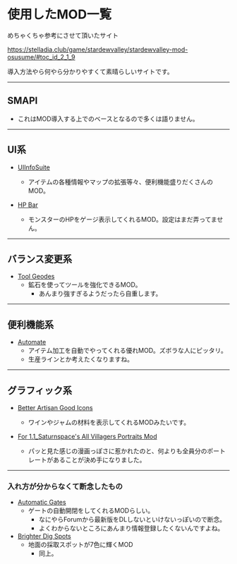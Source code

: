 # 使用したMOD一覧
めちゃくちゃ参考にさせて頂いたサイト

https://stelladia.club/game/stardewvalley/stardewvalley-mod-osusume/#toc_id_2_1_9

導入方法やら何やら分かりやすくて素晴らしいサイトです。

- - - 
## SMAPI
- これはMOD導入する上でのベースとなるので多くは語りません。

- - - 
## UI系

- [UIInfoSuite](https://www.nexusmods.com/stardewvalley/mods/1150?tab=files)
    - アイテムの各種情報やマップの拡張等々、便利機能盛りだくさんのMOD。

- [HP Bar](https://www.nexusmods.com/stardewvalley/mods/1736)
    - モンスターのHPをゲージ表示してくれるMOD。設定はまだ弄ってません。

- - - 
## バランス変更系
- [Tool Geodes](https://www.nexusmods.com/stardewvalley/mods/3090)
    - 鉱石を使ってツールを強化できるMOD。
      - あんまり強すぎるようだったら自重します。

- - - 
## 便利機能系
- [Automate](https://www.nexusmods.com/stardewvalley/mods/1063)
    - アイテム加工を自動でやってくれる優れMOD。ズボラな人にピッタリ。
    - 生産ラインとか考えたくなりますね。

- - - 
## グラフィック系
  - [Better Artisan Good Icons](https://www.nexusmods.com/stardewvalley/mods/2080)
    - ワインやジャムの材料を表示してくれるMODみたいです。

  - [For 1.1_Saturnspace's All Villagers Portraits Mod](https://www.nexusmods.com/stardewvalley/mods/614/)
    - パッと見た感じの漫画っぽさに惹かれたのと、何よりも全員分のポートレートがあることが決め手になりました。

- - - 

### 入れ方が分からなくて断念したもの
  - [Automatic Gates](https://www.nexusmods.com/stardewvalley/mods/3109?tab=files)
    - ゲートの自動開閉をしてくれるMODらしい。
      - なにやらForumから最新版をDLしないといけないっぽいので断念。
      - よくわからないところにあんまり情報登録したくないんですよね。
  - [Brighter Dig Spots](https://www.nexusmods.com/stardewvalley/mods/2114?tab=files)
    - 地面の採取スポットが7色に輝くMOD
      - 同上。
